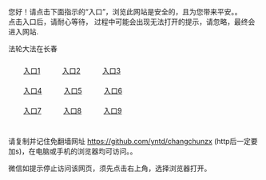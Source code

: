 您好！请点击下面指示的“入口”，浏览此网站是安全的，且为您带来平安。。 <br/>
点击入口后，请耐心等待， 过程中可能会出现无法打开的提示，请忽略，最终会进入网站. </br>

法轮大法在长春<br/>
<div style="padding:10px"><a style="margin:20px" target="_blank" href="https://d1f7qwcnrews77.cloudfront.net/2Qpsp?scvqzrz" id="ccLink1" rel="nofollow">入口1</a> <a target="_blank" style="margin:20px" href="https://d1kvuqhpyf5h7z.cloudfront.net/2Qpsp?owlsdvtj" id="ccLink2" rel="nofollow">入口2</a> <a style="margin:20px" target="_blank" href="https://d36s15kgsbm068.cloudfront.net/2Qpsp?udiwhkgc" id="ccLink3" rel="nofollow">入口3</a></div>

<div style="padding:10px" ><a style="margin:20px" target="_blank" href="https://d1f7qwcnrews77.cloudfront.net/2Qpsp?scvqzrz" id="ccLink4" rel="nofollow">入口4</a> <a style="margin:20px" href="https://d1kvuqhpyf5h7z.cloudfront.net/2Qpsp?owlsdvtj" target="_blank" id="ccLink5" rel="nofollow">入口5</a> <a style="margin:20px" href="https://d36s15kgsbm068.cloudfront.net/2Qpsp?udiwhkgc" target="_blank" id="ccLink6" rel="nofollow">入口6</a></div>

<div style="padding:10px"><a style="margin:20px" target="_blank" href="https://d1f7qwcnrews77.cloudfront.net/2Qpsp?scvqzrz" id="ccLink7" rel="nofollow">入口7</a> <a style="margin:20px" href="https://d1kvuqhpyf5h7z.cloudfront.net/2Qpsp?owlsdvtj" target="_blank" id="ccLink8" rel="nofollow">入口8</a> <a style="margin:20px" target="_blank" href="https://d36s15kgsbm068.cloudfront.net/2Qpsp?udiwhkgc" id="ccLink9" rel="nofollow">入口9</a></div>

<br/>



请复制并记住免翻墙网址 https://github.com/yntd/changchunzx (http后一定要加s)，在电脑或手机的浏览器均可访问。。<br/>

微信如提示停止访问该网页，须先点击右上角，选择浏览器打开。
